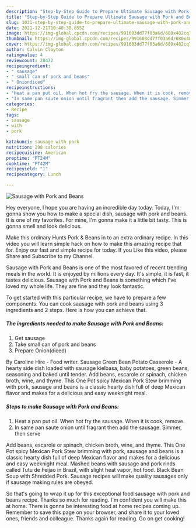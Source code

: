 ```yaml
---
description: "Step-by-Step Guide to Prepare Ultimate Sausage with Pork and Beans"
title: "Step-by-Step Guide to Prepare Ultimate Sausage with Pork and Beans"
slug: 1031-step-by-step-guide-to-prepare-ultimate-sausage-with-pork-and-beans
date: 2021-12-21T10:40:38.855Z
image: https://img-global.cpcdn.com/recipes/991603dd77f03a6d/680x482cq70/sausage-with-pork-and-beans-recipe-main-photo.jpg
thumbnail: https://img-global.cpcdn.com/recipes/991603dd77f03a6d/680x482cq70/sausage-with-pork-and-beans-recipe-main-photo.jpg
cover: https://img-global.cpcdn.com/recipes/991603dd77f03a6d/680x482cq70/sausage-with-pork-and-beans-recipe-main-photo.jpg
author: Calvin Clayton
ratingvalue: 4
reviewcount: 28472
recipeingredient:
- " sausage"
- " small can of pork and beans"
- " Oniondiced"
recipeinstructions:
- "Heat a pan put oil. When hot fry the sausage. When it is cook, remove."
- "In same pan saute onion until fragrant then add the sausage. Simmer, then serve"
categories:
- Recipe
tags:
- sausage
- with
- pork

katakunci: sausage with pork 
nutrition: 298 calories
recipecuisine: American
preptime: "PT24M"
cooktime: "PT42M"
recipeyield: "1"
recipecategory: Lunch

---
```



![Sausage with Pork and Beans](https://img-global.cpcdn.com/recipes/991603dd77f03a6d/680x482cq70/sausage-with-pork-and-beans-recipe-main-photo.jpg)

Hey everyone, I hope you are having an incredible day today. Today, I'm gonna show you how to make a special dish, sausage with pork and beans. It is one of my favorites. For mine, I'm gonna make it a little bit tasty. This is gonna smell and look delicious.

Make this ordinary Hunts Pork &amp; Beans in to an extra ordinary recipe. In this video you will learn simple hack on how to make this amazing recipe that for. Enjoy our fast and simple recipe for today. If you Like this video, please Share and Subscribe to my Channel.

Sausage with Pork and Beans is one of the most favored of recent trending meals in the world. It is enjoyed by millions every day. It's simple, it is fast, it tastes delicious. Sausage with Pork and Beans is something which I've loved my whole life. They are fine and they look fantastic.


To get started with this particular recipe, we have to prepare a few components. You can cook sausage with pork and beans using 3 ingredients and 2 steps. Here is how you can achieve that.

<!--inarticleads1-->

##### The ingredients needed to make Sausage with Pork and Beans:

1. Get  sausage
1. Take  small can of pork and beans
1. Prepare  Onion(diced)


By Caroline Hire - Food writer. Sausage Green Bean Potato Casserole - A hearty side dish loaded with sausage kielbasa, baby potatoes, green beans, seasoning and baked until tender. Add beans, escarole or spinach, chicken broth, wine, and thyme. This One Pot spicy Mexican Pork Stew brimming with pork, sausage and beans is a classic hearty dish full of deep Mexican flavor and makes for a delicious and easy weeknight meal. 

<!--inarticleads2-->

##### Steps to make Sausage with Pork and Beans:

1. Heat a pan put oil. When hot fry the sausage. When it is cook, remove.
1. In same pan saute onion until fragrant then add the sausage. Simmer, then serve


Add beans, escarole or spinach, chicken broth, wine, and thyme. This One Pot spicy Mexican Pork Stew brimming with pork, sausage and beans is a classic hearty dish full of deep Mexican flavor and makes for a delicious and easy weeknight meal. Mashed beans with sausage and pork rinds called Tutu de Feijao in Brazil, with slight heat vapor, hot food. Black Bean Soup with Shredded Pork. Sausage recipes will make quality sausages only if sausage making rules are obeyed. 

So that's going to wrap it up for this exceptional food sausage with pork and beans recipe. Thanks so much for reading. I'm confident you will make this at home. There is gonna be interesting food at home recipes coming up. Remember to save this page on your browser, and share it to your loved ones, friends and colleague. Thanks again for reading. Go on get cooking!
